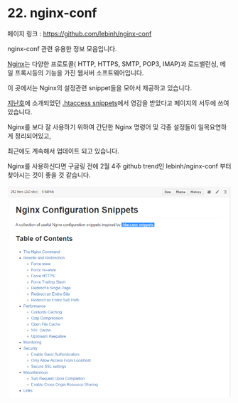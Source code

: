 # 22. nginx-conf

페이지 링크 : https://github.com/lebinh/nginx-conf

nginx-conf 관련 유용한 정보 모음입니다.

[Nginx](http://en.wikipedia.org/wiki/Nginx)는 다양한 프로토콜( HTTP, HTTPS, SMTP, POP3, IMAP)과 로드밸런싱, 메일 프록시등의 기능을 가진 웹서버 소프트웨어입니다.

이 곳에서는 Nginx의 설정관련 snippet들을 모아서 제공하고 있습니다. 



[지난호]( http://teamsego.github.io/github-trend-kr/#/201502-3)에 소개되었던 [.htaccess snippets](https://github.com/phanan/htaccess)에서 영감을 받았다고 페이지의 서두에 쓰여있습니다. 

Nginx를 보다 잘 사용하기 위하여 간단한 Nginx 명령어 및 각종 설정들이 일목요연하게 정리되어있고, 

최근에도 계속해서 업데이트 되고 있습니다.

Nginx를 사용하신다면 구글링 전에 2월 4주 github trend인 lebinh/nginx-conf 부터 찾아시는 것이 좋을 것 같습니다. 

![이미지](../img/022-01.PNG) 
